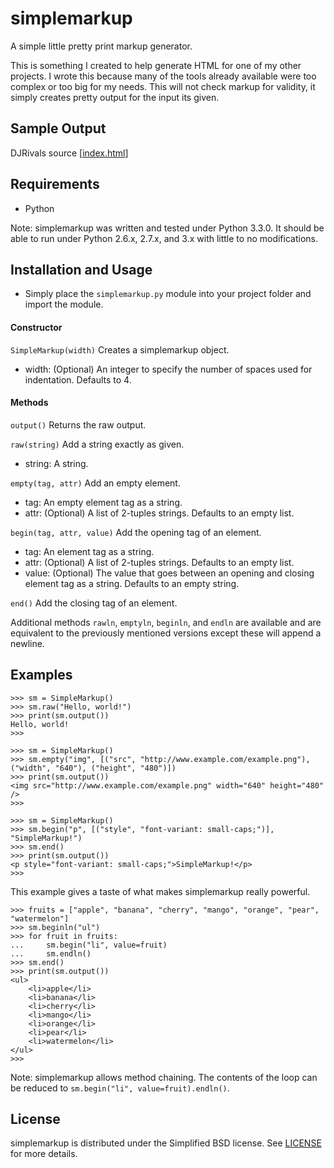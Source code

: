 # simplemarkup

A simple little pretty print markup generator.

This is something I created to help generate HTML for one of my other projects.  I wrote this because many of the tools already available were too complex or too big for my needs.  This will not check markup for validity, it simply creates pretty output for the input its given.


## Sample Output

DJRivals source  \[[index.html][1]\]<br />


## Requirements

- Python

Note: simplemarkup was written and tested under Python 3.3.0.  It should be able to run under Python 2.6.x, 2.7.x, and 3.x with little to no modifications.


## Installation and Usage

- Simply place the `simplemarkup.py` module into your project folder and import the module.

#### Constructor

`SimpleMarkup(width)` Creates a simplemarkup object.

- width: (Optional) An integer to specify the number of spaces used for indentation.  Defaults to 4.

#### Methods

`output()` Returns the raw output.

`raw(string)` Add a string exactly as given.

- string: A string.

`empty(tag, attr)` Add an empty element.

- tag: An empty element tag as a string.
- attr: (Optional) A list of 2-tuples strings.  Defaults to an empty list.

`begin(tag, attr, value)` Add the opening tag of an element.

- tag: An element tag as a string.
- attr: (Optional) A list of 2-tuples strings.  Defaults to an empty list.
- value: (Optional) The value that goes between an opening and closing element tag as a string.  Defaults to an empty string.

`end()` Add the closing tag of an element.

Additional methods `rawln`, `emptyln`, `beginln`, and `endln` are available and are equivalent to the previously mentioned versions except these will append a newline.


## Examples

    >>> sm = SimpleMarkup()
    >>> sm.raw("Hello, world!")
    >>> print(sm.output())
    Hello, world!
    >>>

    >>> sm = SimpleMarkup()
    >>> sm.empty("img", [("src", "http://www.example.com/example.png"), ("width", "640"), ("height", "480")])
    >>> print(sm.output())
    <img src="http://www.example.com/example.png" width="640" height="480" />
    >>>

    >>> sm = SimpleMarkup()
    >>> sm.begin("p", [("style", "font-variant: small-caps;")], "SimpleMarkup!")
    >>> sm.end()
    >>> print(sm.output())
    <p style="font-variant: small-caps;">SimpleMarkup!</p>
    >>>

This example gives a taste of what makes simplemarkup really powerful.

    >>> fruits = ["apple", "banana", "cherry", "mango", "orange", "pear", "watermelon"]
    >>> sm.beginln("ul")
    >>> for fruit in fruits:
    ...     sm.begin("li", value=fruit)
    ...     sm.endln()
    >>> sm.end()
    >>> print(sm.output())
    <ul>
        <li>apple</li>
        <li>banana</li>
        <li>cherry</li>
        <li>mango</li>
        <li>orange</li>
        <li>pear</li>
        <li>watermelon</li>
    </ul>
    >>>

Note: simplemarkup allows method chaining.  The contents of the loop can be reduced to `sm.begin("li", value=fruit).endln()`.


## License

simplemarkup is distributed under the Simplified BSD license.  See [LICENSE][2] for more details.




[1]: https://raw.github.com/chingc/chingc.github.com/master/DJRivals/index.html
[2]: https://github.com/chingc/simplemarkup/blob/master/LICENSE "License"
